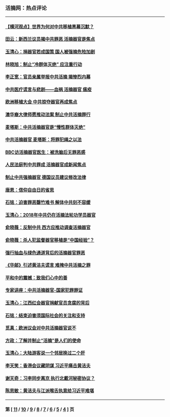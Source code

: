 ### 活摘网：热点评论
---
#### [【横河观点】世界为何对中共移植黑幕沉默？](../../pages/nf5879/n13244249.md?10130430) 
#### [田云：新西兰议员揭中共罪恶 活摘器官是焦点](../../pages/nf5879/n13070629.md?10130430) 
#### [玉清心：捐器官若成国策 国人被强摘危险加剧](../../pages/nf5879/n12802713.md?10130430) 
#### [林晓旭：制止“冷群体灭绝” 应注重行动](../../pages/nf5879/n12779736.md?10130430) 
#### [李正宽：官员亲属举报中共活摘 揭惨烈内幕](../../pages/nf5879/n12684490.md?10130430) 
#### [中共医疗谎言与悲剧——血祸 活摘器官 瘟疫](../../pages/nf5879/n12372103.md?10130430) 
#### [欧洲移植大会 中共掠夺器官再成焦点](../../pages/nf5879/n11538883.md?10130430) 
#### [澳华裔大律师愿推动法案 制止中共活摘罪行](../../pages/nf5879/n11377039.md?10130430) 
#### [麦塔斯：中共活摘器官是“慢性群体灭绝”](../../pages/nf5879/n11350529.md?10130430) 
#### [中共活摘器官 麦塔斯：将罪犯绳之以法](../../pages/nf5879/n11347973.md?10130430) 
#### [BBC访活摘器官医生：被洗脑后无罪恶感](../../pages/nf5879/n11335935.md?10130430) 
#### [人民法庭判中共罪成 活摘器官成新闻焦点](../../pages/nf5879/n11331578.md?10130430) 
#### [制止中共强摘器官 德国议员建议修改法律](../../pages/nf5879/n11249451.md?10130430) 
#### [唐恩：信仰自由日的省思](../../pages/nf5879/n11003525.md?10130430) 
#### [石铭：迫害罪恶罄竹难书  解体中共刻不容缓](../../pages/nf5879/n10942855.md?10130430) 
#### [玉清心：2018年中共仍在活摘法轮功学员器官](../../pages/nf5879/n10914646.md?10130430) 
#### [俞晓薇：反制中共 西方应推动调查活摘器官](../../pages/nf5879/n10794671.md?10130430) 
#### [俞晓薇：杀人犯监督器官移植是“中国经验”？](../../pages/nf5879/n10466427.md?10130430) 
#### [强行抽血与绿色通道背后的活摘器官罪恶](../../pages/nf5879/n10004708.md?10130430) 
#### [《华邮》引述黄洁夫谎言 难掩中共活摘之罪](../../pages/nf5879/n9642309.md?10130430) 
#### [平和中的震撼：致我们心中的善](../../pages/nf5879/n9021123.md?10130430) 
#### [专家讲座：中共活摘器官-国家犯罪罪证](../../pages/nf5879/n8828153.md?10130430) 
#### [玉清心：江西红会器官捐献官员贪腐的背后](../../pages/nf5879/n8522122.md?10130430) 
#### [石铭：结束迫害须国际社会的关注和支持](../../pages/nf5879/n8443497.md?10130430) 
#### [觅真：欧洲议会对中共活摘器官说不](../../pages/nf5879/n8337486.md?10130430) 
#### [方政：了解并制止“活摘”是人们的使命](../../pages/nf5879/n8329214.md?10130430) 
#### [玉清心：大陆游客说一个邻居换过二个肝](../../pages/nf5879/n8291404.md?10130430) 
#### [李天笑：香港会议藏阴谋 习近平痛击黄洁夫](../../pages/nf5879/n8241459.md?10130430) 
#### [谢天奇：习李同步离京 执行北戴河秘密协议？](../../pages/nf5879/n8230418.md?10130430) 
#### [陈思敏：黄洁夫与江派喉舌执意给习近平难堪](../../pages/nf5879/n8222166.md?10130430) 

---
#### 第 [ [11](./11.md?10130430) / [10](./10.md?10130430) / [9](./9.md?10130430) / [8](./8.md?10130430) / [7](./7.md?10130430) / [6](./6.md?10130430) / [5](./5.md?10130430) / [4](./4.md?10130430) ] 页
